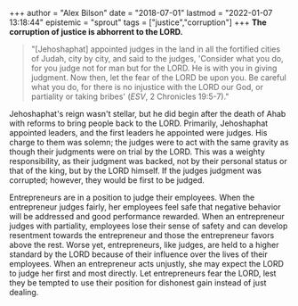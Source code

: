 +++
author = "Alex Bilson"
date = "2018-07-01"
lastmod = "2022-01-07 13:18:44"
epistemic = "sprout"
tags = ["justice","corruption"]
+++
**The corruption of justice is abhorrent to the LORD.**

> "[Jehoshaphat] appointed judges in the land in all the fortified cities of Judah, city by city, and said to the judges, 'Consider what you do, for you judge not for man but for the LORD. He is with you in giving judgment. Now then, let the fear of the LORD be upon you. Be careful what you do, for there is no injustice with the LORD our God, or partiality or taking bribes' (_ESV_, 2 Chronicles 19:5-7)."

Jehoshaphat's reign wasn't stellar, but he did begin after the death of Ahab with reforms to bring people back to the LORD. Primarily, Jehoshaphat appointed leaders, and the first leaders he appointed were judges. His charge to them was solemn; the judges were to act with the same gravity as though their judgments were on trial by the LORD. This was a weighty responsibility, as their judgment was backed, not by their personal status or that of the king, but by the LORD himself. If the judges judgment was corrupted; however, they would be first to be judged.

Entrepreneurs are in a position to judge their employees. When the entrepreneur judges fairly, her employees feel safe that negative behavior will be addressed and good performance rewarded. When an entrepreneur judges with partiality, employees lose their sense of safety and can develop resentment towards the entrepreneur and those the entrepreneur favors above the rest. Worse yet, entrepreneurs, like judges, are held to a higher standard by the LORD because of their influence over the lives of their employees. When an entrepreneur acts unjustly, she may expect the LORD to judge her first and most directly. Let entrepreneurs fear the LORD, lest they be tempted to use their position for dishonest gain instead of just dealing.
